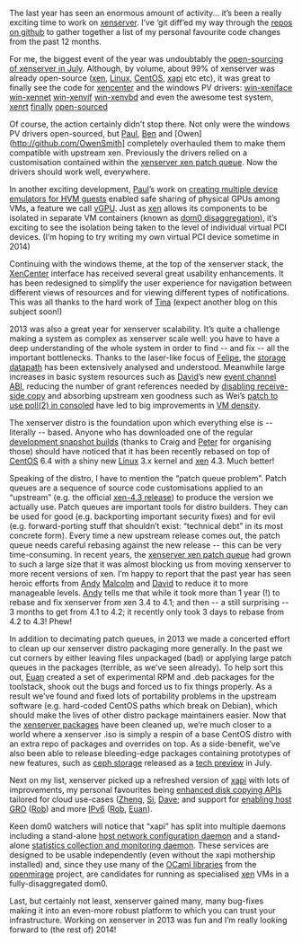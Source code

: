 The last year has seen an enormous amount of activity... it’s been a really exciting time to work on [xenserver](http://www.xenserver.org/). I’ve ‘git diff’ed my way through the [repos on github](http://www.github.com/xenserver) to gather together a list of my personal favourite code changes from the past 12 months.

For me, the biggest event of the year was undoubtably the [open-sourcing of xenserver in July](http://www.theregister.co.uk/2013/07/02/citrix_open_sources_xenserver_hypervisor/). Although, by volume, about 99% of xenserver was already open-source ([xen](http://www.xenproject.org/), [Linux](http://kernel.org/), [CentOS](http://www.centos.org/), [xapi](http://github.com/xapi-project) etc etc), it was great to finally see the code for [xencenter](https://github.com/xenserver/xenadmin) and the windows PV drivers: [win-xeniface](https://github.com/xenserver/win-xeniface) [win-xennet](https://github.com/xenserver/win-xennet) [win-xenvif](https://github.com/xenserver/win-xenvif) [win-xenvbd](https://github.com/xenserver/win-xenvbd) and even the awesome test system, [xenrt](http://www.xenserver.org/discuss-virtualization/virtualization-blog/entry/introducing-open-source-xenrt.html) [finally](http://www.slideshare.net/xen_com_mgr/xen-summit-taas-and-xenrt-0 ) [open-sourced](http://www.slideshare.net/xen_com_mgr/open-source-pv-drivers )

Of course, the action certainly didn’t stop there. Not only were the windows PV drivers open-sourced, but [Paul](http://github.com/pauldu), [Ben](http://github.com/benchalmers) and [Owen](http://github.com/OwenSmith] completely overhauled them to make them compatible with upstream xen. Previously the drivers relied on a customisation contained within the [xenserver xen patch queue](https://github.com/xenserver/xen-4.3.pg). Now the drivers should work well, everywhere.

In another exciting development, [Paul](http://github.com/pauldu)’s work on [creating multiple device emulators for HVM guests](http://www.slideshare.net/xen_com_mgr/multiple-emulators) enabled safe sharing of physical GPUs among VMs, a feature we call [vGPU](http://www.youtube.com/watch?v=oYefdXMSGn0). Just as [xen](http://www.xenproject.org/) allows its components to be isolated in separate VM containers (known as [dom0 disaggregation](http://wiki.xen.org/wiki/Dom0_Disaggregation)), it’s exciting to see the isolation being taken to the level of individual virtual PCI devices. (I’m hoping to try writing my own virtual PCI device sometime in 2014)

Continuing with the windows theme, at the top of the xenserver stack, the [XenCenter](http://github.com/xenserver/xenadmin) interface has received several great usability enhancements. It has been redesigned to simplify the user experience for navigation between different views of resources and for viewing different types of notifications. This was all thanks to the hard work of [Tina](http://github.com/kc284) (expect another blog on this subject soon!)

2013 was also a great year for xenserver scalability. It’s quite a challenge making a system as complex as xenserver scale well: you have to have a deep understanding of the whole system in order to find -- and fix -- all the important bottlenecks. Thanks to the laser-like focus of [Felipe](http://github.com/felipef), the [storage datapath](http://www.xenserver.org/discuss-virtualization/virtualization-blog/entry/karcygwins.html) has been extensively analysed and understood. Meanwhile large increases in basic system resources such as [David](https://github.com/dvrabel)’s new [event channel ABI](http://events.linuxfoundation.org/sites/events/files/slides/unlimited-event-channels.pdf), reducing the number of grant references needed by [disabling receive-side copy](https://github.com/jamesbulpin/xcp-linux-2.6.32.pq/blob/master/netback-dynamic-gref-allocation#L396) and absorbing upstream xen goodness such as Wei’s [patch to use poll(2) in consoled](http://xenbits.xen.org/gitweb/?p=xen.git;a=commit;h=cc5434c933153c4b8812d1df901f8915c22830a8) have led to big improvements in [VM density](http://xenserver.org/discuss-virtualization/virtualization-blog/entry/how-did-we-increase-vm-density-in-xenserver-6-2-part-2.html).

The xenserver distro is the foundation upon which everything else is -- literally -- based. Anyone who has downloaded one of the regular [development snapshot builds](http://xenserver.org/overview-xenserver-open-source-virtualization/download/2-uncategorised/115-development-snapshots.html) (thanks to Craig and [Peter](http://github.com/pmw) for organising those) should have noticed that it has been recently rebased on top of [CentOS](http://www.centos.org/) 6.4 with a shiny new [Linux](http://kernel.org/) 3.x kernel and [xen](http://www.xenproject.org/) 4.3. Much better!

Speaking of the distro, I have to mention the “patch queue problem”. Patch queues are a sequence of source code customisations applied to an “upstream” (e.g. the official [xen-4.3 release](http://wiki.xenproject.org/wiki/Xen_4.3_Release_Notes)) to produce the version we actually use. Patch queues are important tools for distro builders. They can be used for good (e.g. backporting important security fixes) and for evil (e.g. forward-porting stuff that shouldn’t exist: “technical debt” in its most concrete form). Every time a new upstream release comes out, the patch queue needs careful rebasing against the new release -- this can be very time-consuming. In recent years, the [xenserver xen patch queue](https://github.com/xenserver/xen-4.3.pg) had grown to such a large size that it was almost blocking us from moving xenserver to more recent versions of xen. I’m happy to report that the past year has seen heroic efforts from [Andy](http://github.com/andyhhp)  [Malcolm](http://github.com/malcolmcrossley) and [David](http://github.com/dvrabel) to reduce it to more manageable levels. [Andy](http://github.com/andyhhp) tells me that while it took more than 1 year (!) to rebase and fix xenserver from xen 3.4 to 4.1; and then -- a still surprising -- 3 months to get from 4.1 to 4.2; it recently only took 3 days to rebase from 4.2 to 4.3! Phew!

In addition to decimating patch queues, in 2013 we made a concerted effort to clean up our xenserver distro packaging more generally. In the past we cut corners by either leaving files unpackaged (bad) or applying large patch queues in the packages (terrible, as we’ve seen already). To help sort this out, [Euan](http://github.com/euanh) created a set of experimental RPM and .deb packages for the toolstack, shook out the bugs and forced us to fix things properly. As a result we’ve found and fixed lots of portability problems in the upstream software (e.g. hard-coded CentOS paths which break on Debian), which should make the lives of other distro package maintainers easier. Now that the [xenserver packages](https://github.com/xenserver/xenserver-core) have been cleaned up, we’re much closer to a world where a xenserver .iso is simply a respin of a base CentOS distro with an extra repo of packages and overrides on top. As a side-benefit, we’ve also been able to release bleeding-edge packages containing prototypes of new features, such as [ceph storage](http://ceph.org/) released as a [tech preview](http://www.xenserver.org/discuss-virtualization/virtualization-blog/entry/tech-preview-of-xenserver-libvirt-ceph.html) in July.

Next on my list, xenserver picked up a refreshed version of [xapi](http://github.com/xapi-project) with lots of improvements, my personal favourites being [enhanced disk copying APIs](https://github.com/xapi-project/xen-api/pull/1581) tailored for cloud use-cases ([Zheng](http://github.com/zli), [Si](http://github.com/simonjbeaumont), [Dave](http://github.com/djs55); and support for [enabling host GRO](https://github.com/xapi-project/xen-api/commit/576bdb9e1824bf13553a55a01987eeff9f6ae9e0) ([Rob](http://github.com/robhoes)) and more [IPv6](https://github.com/xapi-project/xen-api/commit/b7be14004ddc9f319fa731f4aa1506e803768049) ([Rob](http://github.com/robhoes), [Euan](http://github.com/euanh)).

Keen dom0 watchers will notice that “xapi” has split into multiple daemons including a stand-alone [host network configuration daemon](https://github.com/xapi-project/xcp-networkd) and a stand-alone [statistics collection and monitoring daemon](https://github.com/xapi-project/xcp-rrdd). These services are designed to be usable independently (even without the xapi mothership installed) and, since they use many of the [OCaml libraries](http://github.com/mirage) from the [openmirage](http://www.openmirage.org/) project, are candidates for running as specialised [xen](http://xenproject.org) VMs in a fully-disaggregated dom0.

Last, but certainly not least, xenserver gained many, many bug-fixes making it into an even-more robust platform to which you can trust your infrastructure. Working on xenserver in 2013 was fun and I’m really looking forward to (the rest of) 2014!
